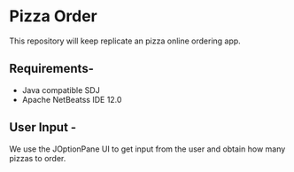 # Pizza Order
This repository will keep replicate an pizza online ordering app.  

## Requirements-
 - Java compatible SDJ
 - Apache NetBeatss IDE 12.0 

## User Input -

We use the JOptionPane UI to get input from the user and obtain how many pizzas to order. 
